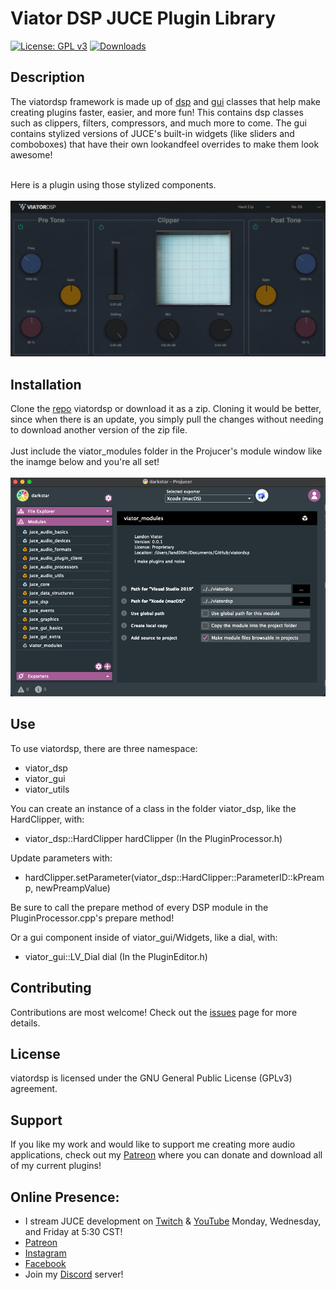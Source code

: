 # Viator DSP JUCE Plugin Library
 [![License: GPL v3](https://img.shields.io/badge/License-GPLv3-brightgreen.svg)](https://www.gnu.org/licenses/gpl-3.0)
[![Downloads](https://img.shields.io/github/downloads/landonviator/viatordsp/total)](https://somsubhra.github.io/github-release-stats/?username=landonviator&repository=viatordsp&page=1&per_page=30)

## Description
The viatordsp framework is made up of [dsp](https://github.com/landonviator/viatordsp/tree/main/viator_modules/viator_dsp) and [gui](https://github.com/landonviator/viatordsp/tree/main/viator_modules/viator_gui) classes that help make creating plugins faster, easier, and more fun!
This contains dsp classes such as clippers, filters, compressors, and much more to come.
The gui contains stylized versions of JUCE's built-in widgets (like sliders and comboboxes) that have their own lookandfeel overrides to make them look awesome!

<br>Here is a plugin using those stylized components.<br><br>
![Pic](https://github.com/landonviator/viatordsp/blob/main/Assets/btclipper.png)

## Installation
Clone the [repo](https://github.com/landonviator/viatordsp) viatordsp or download it as a zip. Cloning it would be better, since when there is an update, you simply pull the changes without needing to download another version of the zip file.  
<br>Just include the viator_modules folder in the Projucer's module window like the inamge below and you're all set! <br><br>
![Pic](https://github.com/landonviator/viatordsp/blob/main/Assets/projucer.png)

## Use
To use viatordsp, there are three namespace: 
- viator_dsp
- viator_gui
- viator_utils

You can create an instance of a class in the folder viator_dsp, like the HardClipper, with:
- viator_dsp::HardClipper hardClipper (In the PluginProcessor.h)

Update parameters with:
- hardClipper.setParameter(viator_dsp::HardClipper::ParameterID::kPreamp, newPreampValue)

Be sure to call the prepare method of every DSP module in the PluginProcessor.cpp's prepare method!

Or a gui component inside of viator_gui/Widgets, like a dial, with:
- viator_gui::LV_Dial dial (In the PluginEditor.h)

## Contributing
Contributions are most welcome! Check out the [issues](https://github.com/landonviator/viatordsp/issues) page for more details.

## License
viatordsp is licensed under the GNU General Public License (GPLv3) agreement.

## Support
If you like my work and would like to support me creating more audio applications, check out my [Patreon](https://www.patreon.com/ViatorDSP) where you can donate and download all of my current plugins!

## Online Presence:
- I stream JUCE development on [Twitch](https://www.twitch.tv/dr_bruisin) & [YouTube](https://www.youtube.com/channel/UCwEc_CsAk3ky7sX_yg6bSSg) Monday, Wednesday, and Friday at 5:30 CST!
- [Patreon](https://www.patreon.com/ViatorDSP) <br>
- [Instagram](https://www.instagram.com/viatordsp/) <br>
- [Facebook](https://www.facebook.com/Dr-Bruisin-109544051551604)<br>
- Join my [Discord](https://discord.gg/PgU3Dd8vxJ) server!
